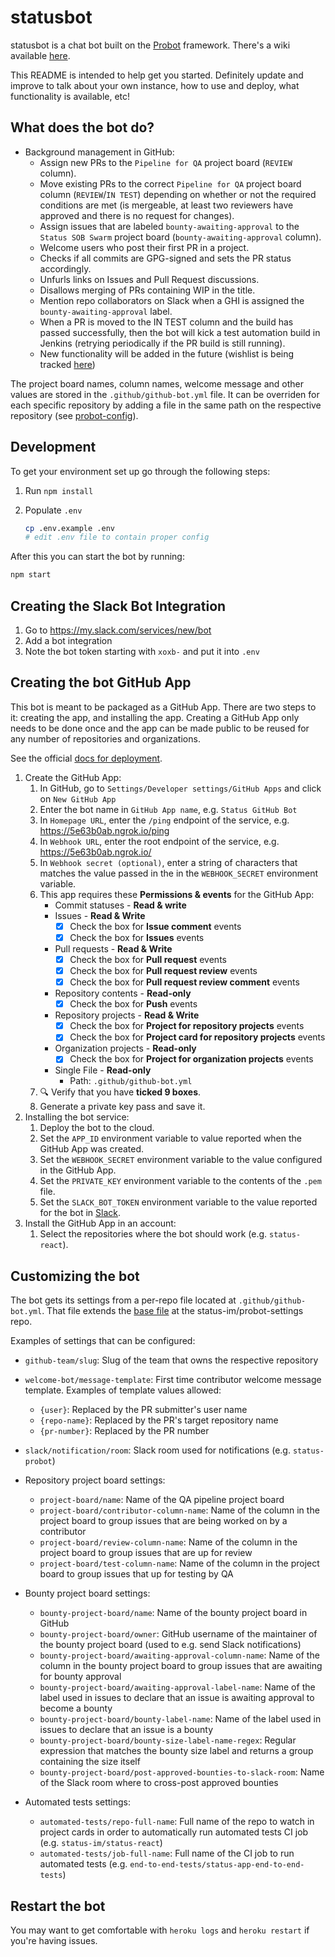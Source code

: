 # statusbot

statusbot is a chat bot built on the [Probot][probot] framework. There's a wiki available [here][wiki].

This README is intended to help get you started. Definitely update and improve
to talk about your own instance, how to use and deploy, what functionality is
available, etc!

[probot]: https://probot.github.io/docs/deployment/
[wiki]: https://wiki.status.im/GitHub_bot

## What does the bot do?

- Background management in GitHub:
  - Assign new PRs to the `Pipeline for QA` project board (`REVIEW` column).
  - Move existing PRs to the correct `Pipeline for QA` project board column (`REVIEW`/`IN TEST`) depending on whether or not the required conditions are met (is mergeable, at least two reviewers have approved and there is no request for changes).
  - Assign issues that are labeled `bounty-awaiting-approval` to the `Status SOB Swarm` project board (`bounty-awaiting-approval` column).
  - Welcome users who post their first PR in a project.
  - Checks if all commits are GPG-signed and sets the PR status accordingly.
  - Unfurls links on Issues and Pull Request discussions.
  - Disallows merging of PRs containing WIP in the title.
  - Mention repo collaborators on Slack when a GHI is assigned the `bounty-awaiting-approval` label.
  - When a PR is moved to the IN TEST column and the build has passed successfully, then the bot will kick a test automation build in Jenkins (retrying periodically if the PR build is still running).
  - New functionality will be added in the future (wishlist is being tracked [here](https://docs.google.com/document/d/19NZEJ453av-owAEBXcIPjavbGKMBFlfVcwsuQ_ORzR4/))

The project board names, column names, welcome message and other values are stored in the `.github/github-bot.yml` file. It can be overriden for each specific repository by adding a file in the same path on the respective repository (see [probot-config](https://github.com/getsentry/probot-config)).

## Development

To get your environment set up go through the following steps:

1. Run `npm install`
2. Populate `.env`

   ```sh
   cp .env.example .env
   # edit .env file to contain proper config
   ```

After this you can start the bot by running:
```sh
npm start
```

## Creating the Slack Bot Integration

1. Go to https://my.slack.com/services/new/bot
2. Add a bot integration
3. Note the bot token starting with `xoxb-` and put it into `.env`

## Creating the bot GitHub App

This bot is meant to be packaged as a GitHub App. There are two steps to it: creating the app, and installing the app. Creating a GitHub App only needs to be done once and the app can be made public to be reused for any number of repositories and organizations.

See the official [docs for deployment](https://probot.github.io/docs/deployment/).

1. Create the GitHub App:
    1. In GitHub, go to `Settings/Developer settings/GitHub Apps` and click on `New GitHub App`
    1. Enter the bot name in `GitHub App name`, e.g. `Status GitHub Bot`
    1. In `Homepage URL`, enter the `/ping` endpoint of the service, e.g. https://5e63b0ab.ngrok.io/ping
    1. In `Webhook URL`, enter the root endpoint of the service, e.g. https://5e63b0ab.ngrok.io/
    1. In `Webhook secret (optional)`, enter a string of characters that matches the value passed in the in the `WEBHOOK_SECRET` environment variable.
    1. This app requires these **Permissions & events** for the GitHub App:
        - Commit statuses - **Read & write**
        - Issues - **Read & Write**
            - [x] Check the box for **Issue comment** events
            - [x] Check the box for **Issues** events
        - Pull requests - **Read & Write**
            - [x] Check the box for **Pull request** events
            - [x] Check the box for **Pull request review** events
            - [x] Check the box for **Pull request review comment** events
        - Repository contents - **Read-only**
            - [x] Check the box for **Push** events
        - Repository projects - **Read & Write**
            - [x] Check the box for **Project for repository projects** events
            - [x] Check the box for **Project card for repository projects** events
        - Organization projects - **Read-only**
            - [x] Check the box for **Project for organization projects** events
        - Single File - **Read-only**
            - Path: `.github/github-bot.yml`
    1. 🔍  Verify that you have **ticked 9 boxes**.
    1. Generate a private key pass and save it.
1. Installing the bot service:
    1. Deploy the bot to the cloud.
    1. Set the `APP_ID` environment variable to value reported when the GitHub App was created.
    1. Set the `WEBHOOK_SECRET` environment variable to the value configured in the GitHub App.
    1. Set the `PRIVATE_KEY` environment variable to the contents of the `.pem` file.
    1. Set the `SLACK_BOT_TOKEN` environment variable to the value reported for the bot in [Slack](https://status-im.slack.com/apps/).
1. Install the GitHub App in an account:
    1. Select the repositories where the bot should work (e.g. `status-react`).

## Customizing the bot

The bot gets its settings from a per-repo file located at `.github/github-bot.yml`. That file extends the [base file](https://github.com/status-im/probot-settings/blob/master/.github/github-bot.yml) at the status-im/probot-settings repo.

Examples of settings that can be configured:

- `github-team/slug`: Slug of the team that owns the respective repository
- `welcome-bot/message-template`: First time contributor welcome message template. Examples of template values allowed:

  - `{user}`: Replaced by the PR submitter's user name
  - `{repo-name}`: Replaced by the PR's target repository name
  - `{pr-number}`: Replaced by the PR number

- `slack/notification/room`: Slack room used for notifications (e.g. `status-probot`)

- Repository project board settings:

  - `project-board/name`: Name of the QA pipeline project board
  - `project-board/contributor-column-name`: Name of the column in the project board to group issues that are being worked on by a contributor
  - `project-board/review-column-name`: Name of the column in the project board to group issues that are up for review
  - `project-board/test-column-name`: Name of the column in the project board to group issues that up for testing by QA

- Bounty project board settings:

  - `bounty-project-board/name`: Name of the bounty project board in GitHub
  - `bounty-project-board/owner`: GitHub username of the maintainer of the bounty project board (used to e.g. send Slack notifications)
  - `bounty-project-board/awaiting-approval-column-name`: Name of the column in the bounty project board to group issues that are awaiting for bounty approval
  - `bounty-project-board/awaiting-approval-label-name`: Name of the label used in issues to declare that an issue is awaiting approval to become a bounty
  - `bounty-project-board/bounty-label-name`: Name of the label used in issues to declare that an issue is a bounty
  - `bounty-project-board/bounty-size-label-name-regex`: Regular expression that matches the bounty size label and returns a group containing the size itself
  - `bounty-project-board/post-approved-bounties-to-slack-room`: Name of the Slack room where to cross-post approved bounties 

- Automated tests settings:
  - `automated-tests/repo-full-name`: Full name of the repo to watch in project cards in order to automatically run automated tests CI job (e.g. `status-im/status-react`)
  - `automated-tests/job-full-name`: Full name of the CI job to run automated tests (e.g. `end-to-end-tests/status-app-end-to-end-tests`)

## Restart the bot

You may want to get comfortable with `heroku logs` and `heroku restart` if
you're having issues.

